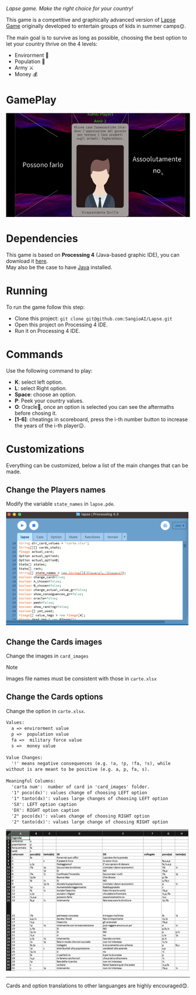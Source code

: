 *Lapse game. Make the right choice for your country!*

This game is a competitive and graphically advanced version of [Lapse Game](https://lapse.fandom.com/wiki/Lapse_(Game)) originally developed to entertain groups of kids in summer camps🌞.

The main goal is to survive as long as possible, choosing the best option to let your country thrive on the 4 levels:
- Envirorment 🌱
- Population 👫
- Army ⚔️
- Money 💰

# GamePlay

<img src="./thumbnails/gameplay.gif"/>

# Dependencies

This game is based on **Processing 4** (Java-based graphic IDE), you can download it [here](https://processing.org/download).
<br/>
May also be the case to have [Java](https://www.java.com/en/download/) installed.

# Running

To run the game follow this step:
- Clone this project: `git clone git@github.com:SangioAI/Lapse.git`
- Open this project on Processing 4 IDE.
- Run it on Processing 4 IDE.

# Commands

Use the following command to play:
- **K**: select left option.
- **L**: select Right option.
- **Space**: choose an option.
- **P**: Peek your country values.
- **O**: Oracle🧿, once an option is selected you can see the aftermaths before chosing it.
- **[1-6]**: cheatings in scoreboard, press the i-th number button to increase the years of the i-th player😉.

# Customizations

Everything can be customized, below a list of the main changes that can be made.

## Change the Players names
Modify the variable `state_names`  in `lapse.pde`.

<img width=500 alt="state_names.png" src="./thumbnails/state_names.png"/>
  
## Change the Cards images
Change the images in `card_images`
> [!Note]
> Images file names must be consistent with those in `carte.xlsx`

## Change the Cards options
Change the option in `carte.xlsx`.
  <br/>
  ```
  Values:
    a => envirorment value
    p =>  population value
    fa =>  military force value
    s =>  money value

  Value Changes:
    '!' means negative consequences (e.g. !a, !p, !fa, !s), while without is are meant to be positive (e.g. a, p, fa, s).

  Meaningful Columns:
    'carta num':  number of card in 'card_images' folder.
    '1° poco(dx)': values change of choosing LEFT option
    '1° tanto(dx)': values large changes of choosing LEFT option
    'SX': LEFT option caption
    'DX': RIGHT option caption
    '2° poco(dx)': values change of choosing RIGHT option
    '2° tanto(dx)': values large change of choosing RIGHT option

  ```
  <img width=500 alt="image" src="./thumbnails/excel.png">

------
Cards and option translations to other languanges are highly encouraged😊.
  
